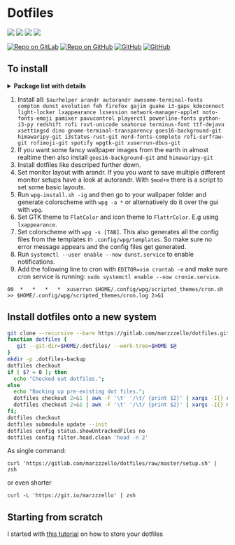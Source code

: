 # Dotfiles

![](https://forthebadge.com/images/badges/built-with-love.svg)
![](https://forthebadge.com/images/badges/Built-By-hipsters.svg)
![](https://forthebadge.com/images/badges/contains-Cat-GIFs.svg)
![](https://forthebadge.com/images/badges/fuck-it-ship-it.svg)

[![Repo on GitLab](https://img.shields.io/badge/repo-GitLab-fc6d26.svg?style=for-the-badge&logo=gitlab)](https://gitlab.com/marzzzello/dotfiles)
[![Repo on GitHub](https://img.shields.io/badge/repo-GitHub-4078c0.svg?style=for-the-badge&logo=github)](https://github.com/marzzzello/dotfiles)
[![GitHub](https://img.shields.io/github/license/marzzzello/dotfiles.svg?style=for-the-badge)]( 	LICENSE.md)
[![GitHub](https://img.shields.io/github/commit-activity/w/marzzzello/dotfiles.svg?style=for-the-badge)]()

## To install

<details>
  <summary><b>Package list with details</b></summary>

Package name            | Repo | Needed for                                                              | Package description
------------------------|------|-------------------------------------------------------------------------|-----------------------------------------------------------------------
Package name            | Repo | Needed for                                                              | Package description
arandr                  | main | to set monitor layout with GUI                                          | Provide a simple visual front end for XRandR 1.2.
autorandr               | main | to set monitor layout automatically e.g. after reboot                   | Auto-detect connected display hardware and load appropiate X11 setup using xrandr
awesome-terminal-fonts  | main | powerline font for i3status-rust                                        | fonts/icons for powerlines
compton                 | main | transparency and smooth transitions                                     | X compositor that may fix tearing issues
dunst                   | main | notifications                                                           | Customizable and lightweight notification-daemon
evolution               | main | autostart                                                               | Manage your email, contacts and schedule
feh                     | main | to set wallpaper                                                        | Fast and light imlib2-based image viewer
firefox                 | main | autostart                                                               | Standalone web browser from mozilla.org
gajim                   | main | autostart                                                               | Full featured and easy to use XMPP (Jabber) client
guake                   | main | autostart                                                               | Drop-down terminal for GNOME
i3-gaps                 | main | my window manager                                                       | A fork of i3wm tiling window manager with more features, including gaps
kdeconnect              | main | autostart                                                               | Adds communication between KDE and your smartphone
light-locker            | main | screen locker                                                           | A simple session locker for LightDM
lxappearance            | main | to set GTK theme  and icon-set                                          | Feature-rich GTK+ theme switcher of the LXDE Desktop
lxsession               | main | needed for programms like e.g. gparted                                  | Lightweight X11 session manager
network-manager-applet  | main | to choose network connection                                            | Applet for managing network connections
noto-fonts-emoji        | main | emojis :P                                                               | Google Noto emoji fonts
pamixer                 | main | make sound control keys working                                         | Pulseaudio command-line mixer like amixer
pavucontrol             | main | Sound settings and mixer                                                | PulseAudio Volume Control
playerctl               | main | make music control keys working                                         | mpris media player controller and lib for spotify, vlc, audacious, bmp, xmms2, and others.
powerline-fonts         | main | more powerline fonts                                                    | patched fonts for powerline
python-i3-py            | main | for scripts                                                             | tools for i3 users and developers
redshift                | main | night mode                                                              | Adjusts the color temperature of your screen according to your surroundings.
rofi                    | main | launcher, to set theme, to exit i3, for searching the web, ...          | A window switcher, application launcher and dmenu replacement
rxvt-unicode            | main | very customizable terminal emulator                                     | Unicode enabled rxvt-clone terminal emulator (urxvt)
seahorse                | main | store WiFi and other passwords, includes gnome-keyring as dependency    | GNOME application for managing PGP keys.
terminus-font           | main | another font                                                            | Monospace bitmap font (for X11 and console)
ttf-dejavu              | main | main font                                                               | Font family based on the Bitstream Vera Fonts with a wider range of characters
xsettingsd              | main | for wpgtk to live reload GTK+ theme                                     | Provides settings to X11 applications via the XSETTINGS specification
dino                         | AUR | autostart                                                           | Modern XMPP (Jabber) chat client written in GTK+/Vala
gnome-terminal-transparency  | AUR | terminal emulator                                                   | The GNOME Terminal Emulator, with background transparency
goes16-background-git        | AUR | live earth wallpaper                                                | Put near-realtime picture of Earth as your desktop background.
himawaripy-git               | AUR | live earth wallpaper (different satellite)                          | Put near-realtime picture of Earth as your desktop background.
i3status-rust-git            | AUR | status bar                                                          | Very resourcefriendly and feature-rich replacement for i3status to use with bar programs, written in pure Rust
nerd-fonts-complete          | AUR | more fonts                                                          | Iconic font aggregator, collection, and patcher. 40+ patched fonts, over 3,600 glyph/icons
rofi-surfraw-git             | AUR | web search with rofi                                                | Universal tool to search the internet
rofimoji-git                 | AUR | emoji picker                                                        | A simple emoji picker for rofi
spotify                      | AUR | autostart                                                           | A proprietary music streaming service
wpgtk-git                    | AUR | generate and set themes based on wallpapers and to generate the configs from the templates | A gui wallpaper chooser that changes your Openbox theme, GTK theme and Tint2 theme
xuserrun-dbus-git            | AUR | run cronjob command as X11 user                                     | Run commands as the currently-active X11 user while also using his dbus-session

</details>

1. Install all: `$aurhelper
arandr
autorandr
awesome-terminal-fonts
compton
dunst
evolution
feh
firefox
gajim
guake
i3-gaps
kdeconnect
light-locker
lxappearance
lxsession
network-manager-applet
noto-fonts-emoji
pamixer
pavucontrol
playerctl
powerline-fonts
python-i3-py
redshift
rofi
rxvt-unicode
seahorse
terminus-font
ttf-dejavu
xsettingsd
dino
gnome-terminal-transparency
goes16-background-git
himawaripy-git
i3status-rust-git
nerd-fonts-complete
rofi-surfraw-git
rofimoji-git
spotify
wpgtk-git
xuserrun-dbus-git
`
2. If you want some fancy wallpaper images from the earth in almost realtime then also install `goes16-background-git` and `himawaripy-git`
3. Install dotfiles like descriped further down.
4. Set monitor layout with arandr. If you you want to save multiple different monitor setups have a look at autorandr. With `$mod+m` there is a script to set some basic layouts.
5. Run `wpg-install.sh -ig` and then go to your wallpaper folder and generate colorscheme with `wpg -a *` or alternatively do it over the gui with `wpg`.
6. Set GTK theme to `FlatColor` and icon theme to `FlattrColor`. E.g using `lxappearance`.
7. Set colorscheme with `wpg -s [TAB]`. This also generates all the config files from the templates in `.config/wpg/templates`. So make sure no error message appears and the config files get generated.
8. Run `systemctl --user enable --now dunst.service` to enable notifications.
9. Add the following line to cron with `EDITOR=vim crontab -e` and make sure cron service is running: `sudo systemctl enable --now cronie.service`.
```
00  *   *   *   *  xuserrun $HOME/.config/wpg/scripted_themes/cron.sh >> $HOME/.config/wpg/scripted_themes/cron.log 2>&1
```

## Install dotfiles onto a new system
```bash
git clone --recursive --bare https://gitlab.com/marzzzello/dotfiles.git $HOME/.dotfiles
function dotfiles {
   git --git-dir=$HOME/.dotfiles/ --work-tree=$HOME $@
}
mkdir -p .dotfiles-backup
dotfiles checkout
if [ $? = 0 ]; then
  echo "Checked out dotfiles.";
else
  echo "Backing up pre-existing dot files.";
  dotfiles checkout 2>&1 | awk -F '\t' '/\t/ {print $2}' | xargs -I{} dirname .dotfiles-backup/{} | xargs -I{} mkdir -p {}
  dotfiles checkout 2>&1 | awk -F '\t' '/\t/ {print $2}' | xargs -I{} mv {} .dotfiles-backup/{}
fi;
dotfiles checkout
dotfiles submodule update --init
dotfiles config status.showUntrackedFiles no
dotfiles config filter.head.clean 'head -n 2'
```

As single command: 
```
curl 'https://gitlab.com/marzzzello/dotfiles/raw/master/setup.sh' | zsh 
```

or even shorter
```
curl -L 'https://git.io/marzzzello' | zsh
```

## Starting from scratch
I started with [this tutorial](https://de.atlassian.com/git/tutorials/dotfiles) on how to store your dotfiles